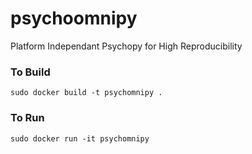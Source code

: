 
# psychoomnipy
Platform Independant Psychopy for High Reproducibility

### To Build
`sudo docker build -t psychomnipy .`

### To Run
`sudo docker run -it psychomnipy`

